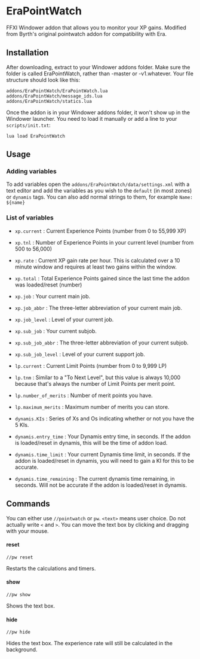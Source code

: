 # EraPointWatch
FFXI Windower addon that allows you to monitor your XP gains. Modified from Byrth's original pointwatch addon for compatibility with Era.

## Installation
After downloading, extract to your Windower addons folder. Make sure the folder is called EraPointWatch, rather than -master or -v1.whatever. Your file structure should look like this:

    addons/EraPointWatch/EraPointWatch.lua
    addons/EraPointWatch/message_ids.lua
    addons/EraPointWatch/statics.lua

Once the addon is in your Windower addons folder, it won't show up in the Windower launcher. You need to load it manually or add a line to your `scripts/init.txt`:

    lua load EraPointWatch

## Usage

### Adding variables

To add variables open the `addons/EraPointWatch/data/settings.xml` with a text editor and add the variables as you wish
to the `default` (in most zones) or `dynamis` tags.
You can also add normal strings to them, for example `Name: ${name}`

### List of variables

 * `xp.current`             : Current Experience Points (number from 0 to 55,999 XP)
 * `xp.tnl`                 : Number of Experience Points in your current level (number from 500 to 56,000)
 * `xp.rate`                : Current XP gain rate per hour. This is calculated over a 10 minute window and requires at least two gains within the window.
 * `xp.total`               : Total Experience Points gained since the last time the addon was loaded/reset (number)
 * `xp.job`                 : Your current main job.
 * `xp.job_abbr`            : The three-letter abbreviation of your current main job.
 * `xp.job_level`           : Level of your current job.
 * `xp.sub_job`             : Your current subjob.
 * `xp.sub_job_abbr`        : The three-letter abbreviation of your current subjob.
 * `xp.sub_job_level`       : Level of your current support job.

 * `lp.current`             : Current Limit Points (number from 0 to 9,999 LP)
 * `lp.tnm`                 : Similar to a "To Next Level", but this value is always 10,000 because that's always the number of Limit Points per merit point.
 * `lp.number_of_merits`    : Number of merit points you have.
 * `lp.maximum_merits`      : Maximum number of merits you can store.

 * `dynamis.KIs`            : Series of Xs and Os indicating whether or not you have the 5 KIs.
 * `dynamis.entry_time`     : Your Dynamis entry time, in seconds. If the addon is loaded/reset in dynamis, this will be the time of addon load.
 * `dynamis.time_limit`     : Your current Dynamis time limit, in seconds. If the addon is loaded/reset in dynamis, you will need to gain a KI for this to be accurate.
 * `dynamis.time_remaining` : The current dynamis time remaining, in seconds. Will not be accurate if the addon is loaded/reset in dynamis.

## Commands
You can either use `//pointwatch` or `pw`.
`<text>` means user choice. Do not actually write `<` and `>`.
You can move the text box by clicking and dragging with your mouse.

#### reset

    //pw reset

Restarts the calculations and timers.

#### show

    //pw show

Shows the text box.

#### hide

    //pw hide

Hides the text box. The experience rate will still be calculated in the background.
